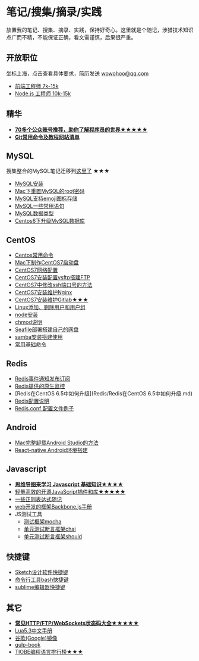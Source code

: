 # 笔记/搜集/摘录/实践

放置我的笔记、搜集、摘录、实践，保持好奇心。这里就是个随记，涉猎技术知识点广而不精，不能保证正确，看文需谨慎，后果很严重。

## 开放职位 

坐标上海，点击查看具体要求，简历发送 [wowohoo@qq.com](mailto:wowohoo@qq.com)

  - [前端工程师 7k-15k](Job-Descriptions/frontend-engineer.md#前端工程师)
  - [Node.js 工程师 10k-15k](Job-Descriptions/node-engineer.md#nodejs开发工程师)

## 精华

- **[70多个公众账号推荐，助你了解程序员的世界★★★★★](other/公众账号推荐.md)**
- **[Git常用命令及教程网站清单](other/Git%E5%B8%B8%E7%94%A8%E5%91%BD%E4%BB%A4%E6%B8%85%E5%8D%95.md)**

## MySQL

搜集整合的MySQL笔记迁移到[这里了](https://github.com/jaywcjlove/mysql-tutorial) ★★★

- [MySQL安装](https://github.com/jaywcjlove/mysql-tutorial)
- [Mac下重置MySQL的root密码](https://github.com/jaywcjlove/mysql-tutorial)
- [MySQL支持emoji图标存储](https://github.com/jaywcjlove/mysql-tutorial)
- [MySQL一些常用语句](https://github.com/jaywcjlove/mysql-tutorial)
- [MySQL数据类型](https://github.com/jaywcjlove/mysql-tutorial)
- [Centos6下升级MySQL数据库](https://github.com/jaywcjlove/mysql-tutorial)

## CentOS 

- [Centos常用命令](CentOS/CentOS.md)
- [Mac下制作CentOS7启动盘](CentOS/Mac下制作CentOS7启动盘.md)
- [CentOS7网络配置](CentOS/CentOS7网络配置.md)
- [CentOS7安装配置vsftp搭建FTP](CentOS/CentOS7安装配置vsftp搭建FTP.md)
- [CentOS7中修改ssh端口号的方法](CentOS/CentOS7中修改ssh端口号的方法.md)
- [CentOS7安装维护Nginx](CentOS/CentOS7安装维护Nginx.md)
- [CentOS7安装维护Gitlab★★★](CentOS/CentOS7安装维护Gitlab.md)
- [Linux添加、删除用户和用户组](CentOS/Linux添加、删除用户和用户组.md)
- [node安装](CentOS/node安装.md)
- [chmod说明](CentOS/chmod.md)
- [Seafile部署搭建自己的网盘](CentOS/部署Seafile搭建自己的网盘.md)
- [samba安装搭建使用](CentOS/samba.md)
- [常用基础命令](CentOS/常用基础命令.md)

## Redis

- [Redis事件通知发布订阅](Redis/Redis事件通知发布订阅.md)
- [Redis提供的原生监控](Redis/Redis提供的原生监控.md)
- [Redis在CentOS 6.5中如何升级](Redis/Redis在CentOS 6.5中如何升级.md)
- [Redis配置说明](Redis/Redis配置说明.md)
- [Redis.conf 配置文件例子](Redis/Redis.conf)

## Android

- [Mac完整卸载Android Studio的方法](Android/Mac%E5%AE%8C%E6%95%B4%E5%8D%B8%E8%BD%BDAndroid%20Studio%E7%9A%84%E6%96%B9%E6%B3%95.md)
- [React-native Android环境搭建](Android/React-native%20Android%E7%8E%AF%E5%A2%83%E6%90%AD%E5%BB%BA.md)

## Javascript

- **[思维导图来学习 Javascript 基础知识★★★★](Javascript/)**
- [轻量高效的开源JavaScript插件和库★★★★★](Javascript/轻量高效的开源JavaScript插件和库.md)
- [一些正则表达式随记](Javascript/一些正则表达式随记.md)
- [web开发的框架Backbone.js手册](http://jaywcjlove.github.io/handbook/index.html)
- JS测试工具
    - [测试框架mocha](http://jaywcjlove.github.io/handbook/html/%E6%B5%8B%E8%AF%95%E5%B7%A5%E5%85%B7/mocha.html)
    - [单元测试断言框架chai](http://jaywcjlove.github.io/handbook/html/%E6%B5%8B%E8%AF%95%E5%B7%A5%E5%85%B7/chai.html)
    - [单元测试断言框架should](http://jaywcjlove.github.io/handbook/html/%E6%B5%8B%E8%AF%95%E5%B7%A5%E5%85%B7/should.html)

## 快捷键

- [Sketch设计软件快捷键](http://jaywcjlove.github.io/handbook/html/Shortcuts/Sketch.html)
- [命令行工具bash快捷键](http://jaywcjlove.github.io/handbook/html/Shortcuts/bash.html)
- [sublime编辑器快捷键](http://jaywcjlove.github.io/handbook/html/Shortcuts/sublime.html)

## 其它

- **[常见HTTP/FTP/WebSockets状态码大全★★★★★](other/HTTP-Status-codes.md)**
- [Lua5.3中文手册](other/Lua5.3.md)
- [谷歌(Google)镜像](other/谷歌(Google)镜像.md)
- [gulp-book](http://jaywcjlove.github.io/handbook/html/gulp-book.html)
- [TIOBE编程语言排行榜★★★](http://www.tiobe.com/tiobe-index/)
